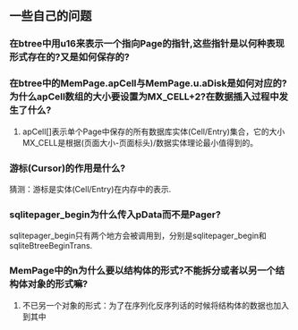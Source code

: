 ## 一些自己的问题

### 在btree中用u16来表示一个指向Page的指针,这些指针是以何种表现形式存在的?又是如何保存的?


### 在btree中的MemPage.apCell与MemPage.u.aDisk是如何对应的?为什么apCell数组的大小要设置为MX_CELL+2?在数据插入过程中发生了什么?

1. apCell[]表示单个Page中保存的所有数据库实体(Cell/Entry)集合，它的大小MX_CELL是根据(页面大小-页面标头)/数据实体理论最小值得到的。


### 游标(Cursor)的作用是什么?
猜测：游标是实体(Cell/Entry)在内存中的表示.

### sqlitepager_begin为什么传入pData而不是Pager?
sqlitepager_begin只有两个地方会被调用到，分别是sqlitepager_begin和sqliteBtreeBeginTrans.

### MemPage中的n为什么要以结构体的形式?不能拆分或者以另一个结构体对象的形式嘛?
1. 不已另一个对象的形式：为了在序列化反序列话的时候将结构体的数据也加入到其中